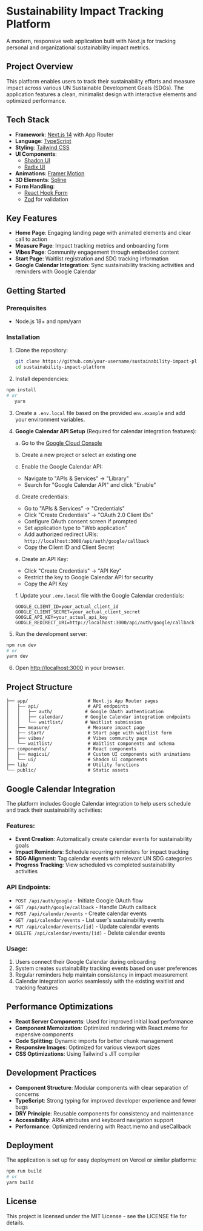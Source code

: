# Sustainability Impact Tracking Platform

A modern, responsive web application built with Next.js for tracking personal and organizational sustainability impact metrics.

## Project Overview

This platform enables users to track their sustainability efforts and measure impact across various UN Sustainable Development Goals (SDGs). The application features a clean, minimalist design with interactive elements and optimized performance.

## Tech Stack

- **Framework**: [Next.js 14](https://nextjs.org/) with App Router
- **Language**: [TypeScript](https://www.typescriptlang.org/)
- **Styling**: [Tailwind CSS](https://tailwindcss.com/)
- **UI Components**: 
  - [Shadcn UI](https://ui.shadcn.com/)
  - [Radix UI](https://www.radix-ui.com/)
- **Animations**: [Framer Motion](https://www.framer.com/motion/)
- **3D Elements**: [Spline](https://spline.design/)
- **Form Handling**: 
  - [React Hook Form](https://react-hook-form.com/)
  - [Zod](https://zod.dev/) for validation

## Key Features

- **Home Page**: Engaging landing page with animated elements and clear call to action
- **Measure Page**: Impact tracking metrics and onboarding form
- **Vibes Page**: Community engagement through embedded content
- **Start Page**: Waitlist registration and SDG tracking information
- **Google Calendar Integration**: Sync sustainability tracking activities and reminders with Google Calendar

## Getting Started

### Prerequisites

- Node.js 18+ and npm/yarn

### Installation

1. Clone the repository:
   ```bash
   git clone https://github.com/your-username/sustainability-impact-platform.git
   cd sustainability-impact-platform
   ```

2. Install dependencies:
```bash
npm install
# or
   yarn
```

3. Create a `.env.local` file based on the provided `env.example` and add your environment variables.

4. **Google Calendar API Setup** (Required for calendar integration features):
   
   a. Go to the [Google Cloud Console](https://console.cloud.google.com/)
   
   b. Create a new project or select an existing one
   
   c. Enable the Google Calendar API:
      - Navigate to "APIs & Services" → "Library"
      - Search for "Google Calendar API" and click "Enable"
   
   d. Create credentials:
      - Go to "APIs & Services" → "Credentials"
      - Click "Create Credentials" → "OAuth 2.0 Client IDs"
      - Configure OAuth consent screen if prompted
      - Set application type to "Web application"
      - Add authorized redirect URIs: `http://localhost:3000/api/auth/google/callback`
      - Copy the Client ID and Client Secret
   
   e. Create an API Key:
      - Click "Create Credentials" → "API Key"
      - Restrict the key to Google Calendar API for security
      - Copy the API Key
   
   f. Update your `.env.local` file with the Google Calendar credentials:
      ```
      GOOGLE_CLIENT_ID=your_actual_client_id
      GOOGLE_CLIENT_SECRET=your_actual_client_secret
      GOOGLE_API_KEY=your_actual_api_key
      GOOGLE_REDIRECT_URI=http://localhost:3000/api/auth/google/callback
      ```

5. Run the development server:
```bash
npm run dev
# or
yarn dev
```

6. Open [http://localhost:3000](http://localhost:3000) in your browser.

## Project Structure

```
├── app/                      # Next.js App Router pages
│   ├── api/                  # API endpoints
│   │   ├── auth/            # Google OAuth authentication
│   │   ├── calendar/        # Google Calendar integration endpoints
│   │   └── waitlist/        # Waitlist submission
│   ├── measure/              # Measure impact page
│   ├── start/                # Start page with waitlist form
│   ├── vibes/                # Vibes community page
│   └── waitlist/             # Waitlist components and schema
├── components/               # React components
│   ├── magicui/              # Custom UI components with animations
│   └── ui/                   # Shadcn UI components
├── lib/                      # Utility functions
└── public/                   # Static assets
```

## Google Calendar Integration

The platform includes Google Calendar integration to help users schedule and track their sustainability activities:

### Features:
- **Event Creation**: Automatically create calendar events for sustainability goals
- **Impact Reminders**: Schedule recurring reminders for impact tracking
- **SDG Alignment**: Tag calendar events with relevant UN SDG categories
- **Progress Tracking**: View scheduled vs completed sustainability activities

### API Endpoints:
- `POST /api/auth/google` - Initiate Google OAuth flow
- `GET /api/auth/google/callback` - Handle OAuth callback
- `POST /api/calendar/events` - Create calendar events
- `GET /api/calendar/events` - List user's sustainability events
- `PUT /api/calendar/events/[id]` - Update calendar events
- `DELETE /api/calendar/events/[id]` - Delete calendar events

### Usage:
1. Users connect their Google Calendar during onboarding
2. System creates sustainability tracking events based on user preferences
3. Regular reminders help maintain consistency in impact measurement
4. Calendar integration works seamlessly with the existing waitlist and tracking features

## Performance Optimizations

- **React Server Components**: Used for improved initial load performance
- **Component Memoization**: Optimized rendering with React.memo for expensive components
- **Code Splitting**: Dynamic imports for better chunk management
- **Responsive Images**: Optimized for various viewport sizes
- **CSS Optimizations**: Using Tailwind's JIT compiler

## Development Practices

- **Component Structure**: Modular components with clear separation of concerns
- **TypeScript**: Strong typing for improved developer experience and fewer bugs
- **DRY Principle**: Reusable components for consistency and maintenance
- **Accessibility**: ARIA attributes and keyboard navigation support
- **Performance**: Optimized rendering with React.memo and useCallback

## Deployment

The application is set up for easy deployment on Vercel or similar platforms:

```bash
npm run build
# or
yarn build
```

## License

This project is licensed under the MIT License - see the LICENSE file for details.
